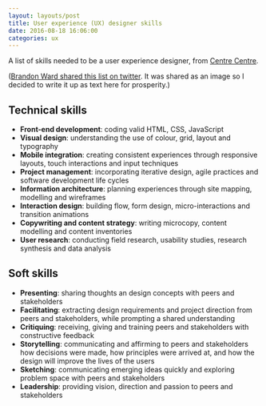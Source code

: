 ```yaml
---
layout: layouts/post   
title: User experience (UX) designer skills
date: 2016-08-18 16:06:00  
categories: ux
---
```


A list of skills needed to be a user experience designer, from [Centre Centre](http://centercentre.com/).

([Brandon Ward shared this list on twitter](https://twitter.com/uxward/status/763797497307246592/photo/1). It was shared as an image so I decided to write it up as text here for prosperity.)

## Technical skills

- **Front-end development**: coding valid HTML, CSS, JavaScript
- **Visual design**: understanding the use of colour, grid, layout and typography
- **Mobile integration**: creating consistent experiences through responsive layouts, touch interactions and input techniques
- **Project management**: incorporating iterative design, agile practices and software development life cycles
- **Information architecture**: planning experiences through site mapping, modelling and wireframes
- **Interaction design**: building flow, form design, micro-interactions and transition animations
- **Copywriting and content strategy**: writing microcopy, content modelling and content inventories
- **User research**: conducting field research, usability studies,  research synthesis and data analysis

## Soft skills

- **Presenting**: sharing thoughts an design concepts with peers and stakeholders
- **Facilitating**: extracting design requirements and project direction from peers and stakeholders, while prompting a shared understanding
- **Critiquing**: receiving, giving and training peers and stakeholders with constructive feedback
- **Storytelling**: communicating and affirming to peers and stakeholders how decisions were made, how principles were arrived at, and how the design will improve the lives of the users
- **Sketching**: communicating emerging ideas quickly and exploring problem space with peers and stakeholders
- **Leadership**: providing vision, direction and passion to peers and stakeholders
